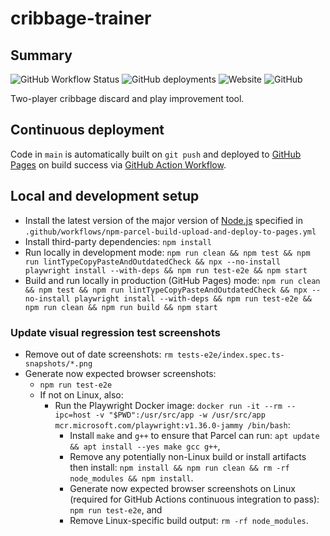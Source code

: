 # cribbage-trainer

## Summary

![GitHub Workflow Status](https://img.shields.io/github/actions/workflow/status/markafitzgerald1/cribbage-trainer/npm-parcel-build-upload-and-deploy-to-pages.yml?label=build%2Bdeploy&style=plastic) ![GitHub deployments](https://img.shields.io/github/deployments/markafitzgerald1/cribbage-trainer/github-pages?label=deploy&style=plastic) ![Website](https://img.shields.io/website?label=webapp%20site&style=plastic&url=https%3A%2F%2Fmarkafitzgerald1.github.io%2Fcribbage-trainer%2F) ![GitHub](https://img.shields.io/github/license/markafitzgerald1/cribbage-trainer?style=plastic)

Two-player cribbage discard and play improvement tool.

## Continuous deployment

Code in `main` is automatically built on `git push` and deployed to [GitHub Pages](https://markafitzgerald1.github.io/cribbage-trainer/) on build success via [GitHub Action Workflow](https://github.com/markafitzgerald1/cribbage-trainer/actions/workflows/npm-parcel-build-upload-and-deploy-to-pages.yml).

## Local and development setup

- Install the latest version of the major version of [Node.js](https://nodejs.org/en/) specified in `.github/workflows/npm-parcel-build-upload-and-deploy-to-pages.yml`
- Install third-party dependencies: `npm install`
- Run locally in development mode: `npm run clean && npm test && npm run lintTypeCopyPasteAndOutdatedCheck && npx --no-install playwright install --with-deps && npm run test-e2e && npm start`
- Build and run locally in production (GitHub Pages) mode: `npm run clean && npm test && npm run lintTypeCopyPasteAndOutdatedCheck && npx --no-install playwright install --with-deps && npm run test-e2e && npm run clean && npm run build && npm start`

### Update visual regression test screenshots

- Remove out of date screenshots: `rm tests-e2e/index.spec.ts-snapshots/*.png`
- Generate now expected browser screenshots:
  - `npm run test-e2e`
  - If not on Linux, also:
    - Run the Playwright Docker image: `docker run -it --rm --ipc=host -v "$PWD":/usr/src/app -w /usr/src/app mcr.microsoft.com/playwright:v1.36.0-jammy /bin/bash`:
      - Install `make` and `g++` to ensure that Parcel can run: `apt update && apt install --yes make gcc g++`,
      - Remove any potentially non-Linux build or install artifacts then install: `npm install && npm run clean && rm -rf node_modules && npm install`.
      - Generate now expected browser screenshots on Linux (required for GitHub Actions continuous integration to pass): `npm run test-e2e`, and
      - Remove Linux-specific build output: `rm -rf node_modules`.
